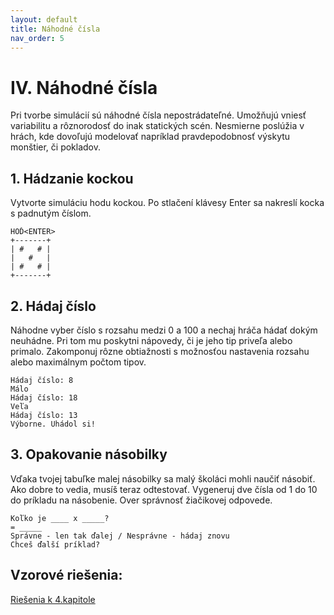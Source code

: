 ```yaml
---
layout: default
title: Náhodné čísla
nav_order: 5
---
```


# Ⅳ. Náhodné čísla


Pri tvorbe simulácií sú náhodné čísla nepostrádateľné. Umožňujú vniesť variabilitu a rôznorodosť do inak statických scén. Nesmierne poslúžia v hrách, kde dovoľujú modelovať napríklad pravdepodobnosť výskytu monštier, či pokladov.


## 1. Hádzanie kockou
Vytvorte simuláciu hodu kockou. Po stlačení klávesy Enter sa nakreslí kocka s padnutým číslom.

```
HOĎ<ENTER>
+-------+
| #   # |
|   #   |
| #   # |
+-------+
```

## 2. Hádaj číslo
Náhodne vyber číslo s rozsahu medzi 0 a 100 a nechaj hráča hádať dokým neuhádne. Pri tom mu poskytni nápovedy, či je jeho tip priveľa alebo primalo. Zakomponuj rôzne obtiažnosti s možnosťou nastavenia rozsahu alebo maximálnym počtom tipov.

```
Hádaj číslo: 8
Málo
Hádaj číslo: 18
Veľa
Hádaj číslo: 13
Výborne. Uhádol si!
```



## 3. Opakovanie násobilky
Vďaka tvojej tabuľke malej násobilky sa malý školáci mohli naučiť násobiť. Ako dobre to vedia, musíš teraz odtestovať. Vygeneruj dve čísla od 1 do 10 do príkladu na násobenie. Over správnosť žiačikovej odpovede.

```
Koľko je ____ x _____?
= _____
Správne - len tak ďalej / Nesprávne - hádaj znovu
Chceš ďalší príklad?
```

## Vzorové riešenia:
[Riešenia k 4.kapitole](/coding/beginner/solutions/4-chapter.html)
